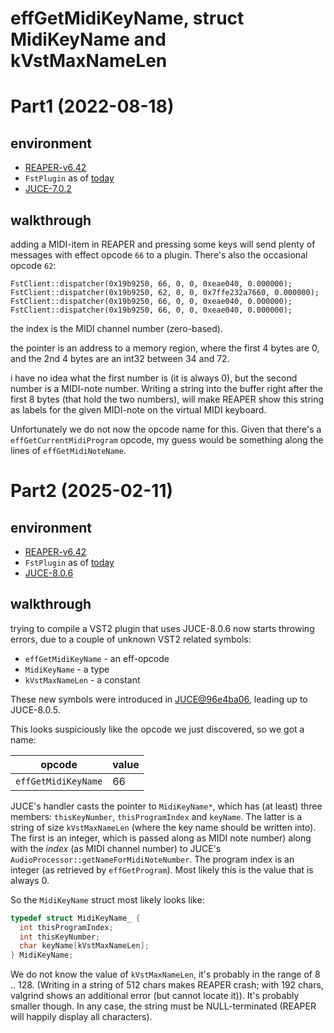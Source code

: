 effGetMidiKeyName, struct MidiKeyName and kVstMaxNameLen
========================================================

# Part1 (2022-08-18)
## environment
- [REAPER-v6.42](https://www.reaper.fm/files/6.x/reaper642_linux_x86_64.tar.xz)
- `FstPlugin` as of [today](https://git.iem.at/zmoelnig/FST/-/tree/d9393b06c62619c48abb84a893e8072b16a6100b/src/FstPlugin)
- [JUCE-7.0.2](https://github.com/juce-framework/JUCE/releases/tag/7.0.2)


## walkthrough

adding a MIDI-item in REAPER and pressing some keys
will send plenty of messages with effect opcode `66` to a plugin.
There's also the occasional opcode `62`:

~~~
FstClient::dispatcher(0x19b9250, 66, 0, 0, 0xeae040, 0.000000);
FstClient::dispatcher(0x19b9250, 62, 0, 0, 0x7ffe232a7660, 0.000000);
FstClient::dispatcher(0x19b9250, 66, 0, 0, 0xeae040, 0.000000);
FstClient::dispatcher(0x19b9250, 66, 0, 0, 0xeae040, 0.000000);
~~~

the index is the MIDI channel number (zero-based).

the pointer is an address to a memory region,
where the first 4 bytes are 0,
and the 2nd 4 bytes are an int32 between 34 and 72.

i have no idea what the first number is (it is always 0),
but the second number is a MIDI-note number.
Writing a string into the buffer right after the first 8 bytes (that hold the two numbers),
will make REAPER show this string as labels for the given MIDI-note on the
virtual MIDI keyboard.

Unfortunately we do not now the opcode name for this.
Given that there's a `effGetCurrentMidiProgram` opcode,
my guess would be something along the lines of `effGetMidiNoteName`.


# Part2 (2025-02-11)
## environment
- [REAPER-v6.42](https://www.reaper.fm/files/6.x/reaper642_linux_x86_64.tar.xz)
- `FstPlugin` as of [today](https://git.iem.at/zmoelnig/FST/-/tree/bb3ec933fde0bd47fc62f19d2ffa807227d9755c/src/FstPlugin)
- [JUCE-8.0.6](https://github.com/juce-framework/JUCE/releases/tag/8.0.6)

## walkthrough

trying to compile a VST2 plugin that uses JUCE-8.0.6 now starts throwing errors, due to a couple of
unknown VST2 related symbols:

- `effGetMidiKeyName` - an eff-opcode
- `MidiKeyName` - a type
- `kVstMaxNameLen` - a constant

These new symbols were introduced in [JUCE@96e4ba06](https://github.com/juce-framework/JUCE/commit/96e4ba06afa466227023bab075d7b696b2aa9bd0), leading up to JUCE-8.0.5.

This looks suspiciously like the opcode we just discovered, so we got a name:

| opcode              | value |
|---------------------|-------|
| `effGetMidiKeyName` | 66    |

JUCE's handler casts the pointer to `MidiKeyName*`, which has (at least) three members: `thisKeyNumber`, `thisProgramIndex` and `keyName`.
The latter is a string of size `kVstMaxNameLen` (where the key name should be written into).
The first is an integer, which is passed along as MIDI note number) along with the *index* (as MIDI channel number)
to JUCE's `AudioProcessor::getNameForMidiNoteNumber`.
The program index is an integer (as retrieved by `effGetProgram`). Most likely this is the value that is always 0.

So the `MidiKeyName` struct most likely looks like:
~~~C
typedef struct MidiKeyName_ {
  int thisProgramIndex;
  int thisKeyNumber;
  char keyName[kVstMaxNameLen];
} MidiKeyName;
~~~

We do not know the value of `kVstMaxNameLen`, it's probably in the range of 8 .. 128.
(Writing in a string of 512 chars makes REAPER crash; with 192 chars, valgrind shows an additional error (but cannot locate it)).
It's probably smaller though.
In any case, the string must be NULL-terminated (REAPER will happily display all characters).
